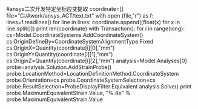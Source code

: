 #ansys二次开发特定坐标应变提取
coordinate=[]
file="C:/Awork/ansys_ACT/text.txt"
with open (file,"r") as f:
    lines=f.readlines()
    for line in lines:
        coordinate.append([float(x) for x in line.split()])
print len(coordinate)
with Transaction():
    for i in range(long):
        cs=Model.CoordinateSystems.AddCoordinateSystem()
        cs.OriginDefineBy=CoordinateSystemAlignmentType.Fixed
        cs.OriginX=Quantity(coordinate[i][0],"mm")
        cs.OriginY=Quantity(coordinate[i][1],"mm")
        cs.OriginZ=Quantity(coordinate[i][2],"mm")
        analysis=Model.Analyses[0]
        probe=analysis.Solution.AddStrainProbe()
        probe.LocationMethod=LocationDefinitionMethod.CoordinateSystem
        probe.Orientation=cs
        probe.CoordinateSystemSelection=cs
        probe.ResultSelection=ProbeDisplayFilter.Equivalent
        analysis.Solve()
        print probe.MaximumEquivalentStrain.Value, "%.4e" % probe.MaximumEquivalentStrain.Value
